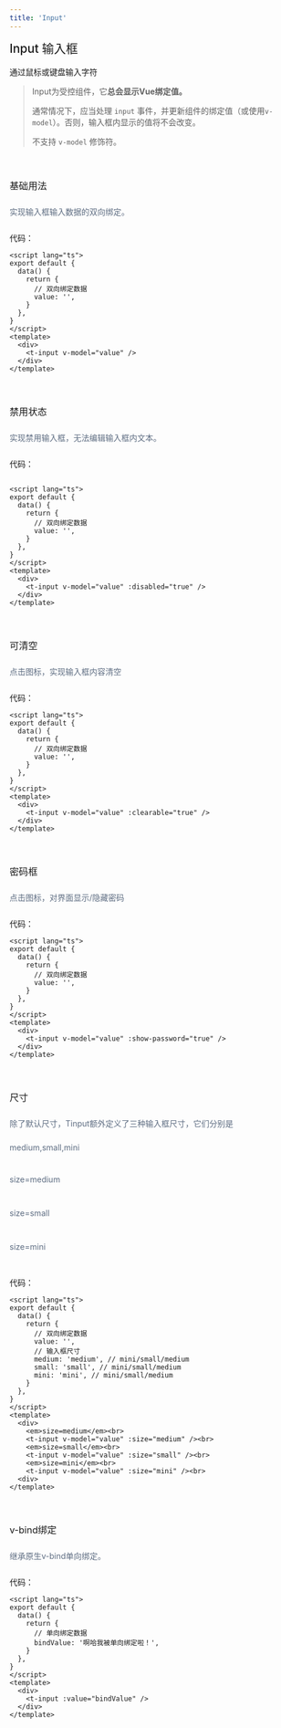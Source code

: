 ```yaml
---
title: 'Input'
---
```

<style scoped>
h2 {
  font-weight: 500;
  margin-top: 0px;
}

h3 {
  margin: 55px 0 10px;
  font-weight: 400;
}

em {
  font-size: 14px;
  color: #5e6d82;
  line-height: 3em;
  font-style: normal;
}
</style>
<script lang="ts">
export default {
  data() {
    return {
      // 双向绑定数据
      value: '',
      // 单向绑定数据
      bindValue: '啊哈我被单向绑定啦！',
      // 输入框尺寸
      medium: 'medium', // mini/small/medium
      small: 'small', // mini/small/medium
      mini: 'mini', // mini/small/medium
    }
  },
}
</script>

## Input 输入框

通过鼠标或键盘输入字符

> Input为受控组件，它**总会显示Vue绑定值。**
>
> 通常情况下，应当处理 `input` 事件，并更新组件的绑定值（或使用`v-model`）。否则，输入框内显示的值将不会改变。
>
> 不支持 `v-model` 修饰符。

### 基础用法
<em>实现输入框输入数据的双向绑定。</em><br>
<div>
    <t-input v-model="value" />
</div>

代码：

```vue
<script lang="ts">
export default {
  data() {
    return {
      // 双向绑定数据
      value: '',
    }
  },
}
</script>
<template>
  <div>
    <t-input v-model="value" />
  </div>
</template>
```

### 禁用状态
<em>实现禁用输入框，无法编辑输入框内文本。</em><br>
<div> 
    <t-input v-model="value" :disabled="true" />
</div>

代码：

```vue

<script lang="ts">
export default {
  data() {
    return {
      // 双向绑定数据
      value: '',
    }
  },
}
</script>
<template>
  <div> 
    <t-input v-model="value" :disabled="true" />
  </div>
</template>
```

### 

### 可清空
<em>点击图标，实现输入框内容清空</em><br>
<div>
    <t-input v-model="value" :clearable="true" />
</div>

代码：

```vue
<script lang="ts">
export default {
  data() {
    return {
      // 双向绑定数据
      value: '',
    }
  },
}
</script>
<template>
  <div>
    <t-input v-model="value" :clearable="true" />
  </div>
</template>
```

### 

### 密码框
<em>点击图标，对界面显示/隐藏密码</em><br>
<div>
    <t-input v-model="value" :show-password="true" />
</div>

代码：

```vue
<script lang="ts">
export default {
  data() {
    return {
      // 双向绑定数据
      value: '',
    }
  },
}
</script>
<template>
  <div>
    <t-input v-model="value" :show-password="true" />
  </div>
</template>
```

### 

### 尺寸
<em>除了默认尺寸，Tinput额外定义了三种输入框尺寸，它们分别是medium,small,mini</em><br>
<div>
    <em>size=medium</em><br>
    <t-input v-model="value" :size="medium" /><br>
    <em>size=small</em><br>
    <t-input v-model="value" :size="small" /><br>
    <em>size=mini</em><br>
    <t-input v-model="value" :size="mini" /><br>
</div>

代码：

```vue
<script lang="ts">
export default {
  data() {
    return {
      // 双向绑定数据
      value: '',
      // 输入框尺寸
      medium: 'medium', // mini/small/medium
      small: 'small', // mini/small/medium
      mini: 'mini', // mini/small/medium
    }
  },
}
</script>
<template>
  <div>
    <em>size=medium</em><br>
    <t-input v-model="value" :size="medium" /><br>
    <em>size=small</em><br>
    <t-input v-model="value" :size="small" /><br>
    <em>size=mini</em><br>
    <t-input v-model="value" :size="mini" /><br>
  <div>
</template>
```

### v-bind绑定
<em>继承原生v-bind单向绑定。</em><br>
<div>
    <t-input :value="bindValue" />
</div>

代码：

```vue
<script lang="ts">
export default {
  data() {
    return {
      // 单向绑定数据
      bindValue: '啊哈我被单向绑定啦！',
    }
  },
}
</script>
<template>
  <div>
    <t-input :value="bindValue" />
  </div>
</template>
```